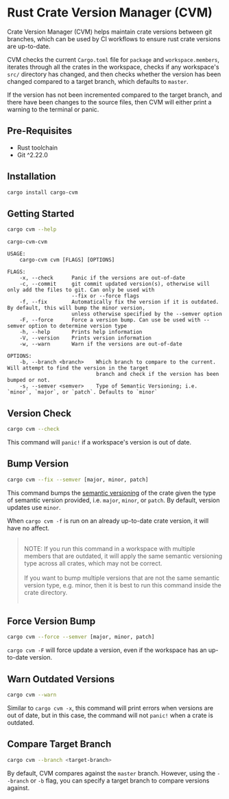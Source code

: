 # Rust Crate Version Manager (CVM)

Crate Version Manager (CVM) helps maintain crate versions between git branches, which can be used by CI workflows to ensure rust crate versions are up-to-date.

CVM checks the current `Cargo.toml` file for `package` and `workspace.members`, iterates through all the crates in the workspace, checks if any workspace's `src/` directory has changed,
and then checks whether the version has been changed compared to a target branch, which defaults to `master`.

If the version has not been incremented compared to the target branch, and there have been changes to the source files, then CVM will either print a warning to the terminal or panic.

## Pre-Requisites

- Rust toolchain
- Git ^2.22.0

## Installation

```bash
cargo install cargo-cvm
```

## Getting Started

```bash
cargo cvm --help
```

```
cargo-cvm-cvm 

USAGE:
    cargo-cvm cvm [FLAGS] [OPTIONS]

FLAGS:
    -x, --check      Panic if the versions are out-of-date
    -c, --commit     git commit updated version(s), otherwise will only add the files to git. Can only be used with
                     --fix or --force flags
    -f, --fix        Automatically fix the version if it is outdated. By default, this will bump the minor version,
                     unless otherwise specified by the --semver option
    -F, --force      Force a version bump. Can use be used with --semver option to determine version type
    -h, --help       Prints help information
    -V, --version    Prints version information
    -w, --warn       Warn if the versions are out-of-date

OPTIONS:
    -b, --branch <branch>    Which branch to compare to the current. Will attempt to find the version in the target
                             branch and check if the version has been bumped or not.
    -s, --semver <semver>    Type of Semantic Versioning; i.e. `minor`, `major`, or `patch`. Defaults to `minor`

```

## Version Check

```bash
cargo cvm --check
```


This command will `panic!` if a workspace's version is out of date.


## Bump Version

```bash
cargo cvm --fix --semver [major, minor, patch]
```

This command bumps the [semantic versioning](https://semver.org) of the crate given the type of semantic version provided, i.e. `major`, `minor`, or `patch`. By default, version updates use `minor`.

When `cargo cvm -f` is run on an already up-to-date crate version, it will have no affect.

> <br/>NOTE: If you run this command in a workspace with multiple members that are outdated, it will apply the same semantic versioning type across all crates, which may not be correct.<br/><br/>If you want to bump multiple versions that are not the same semantic version type, e.g. minor, then it is best to run this command inside the crate directory.<br/><br/>

## Force Version Bump

```bash
cargo cvm --force --semver [major, minor, patch]
```

`cargo cvm -F` will force update a version, even if the workspace has an up-to-date version.

## Warn Outdated Versions

```bash
cargo cvm --warn
```

Similar to `cargo cvm -x`, this command will print errors when versions are out of date, but in this case, the command will not `panic!` when a crate is outdated.


## Compare Target Branch

```bash
cargo cvm --branch <target-branch>
```

By default, CVM compares against the `master` branch. However, using the `--branch` or `-b` flag, you can specify a target branch to compare versions against.
